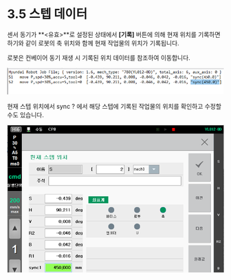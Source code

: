 # 3.5 스텝 데이터

센서 동기가 **<유효>**로 설정된 상태에서 **\[기록]** 버튼에 의해 현재 위치를 기록하면 하기와 같이 로봇의 축 위치와 함께 현재 작업물의 위치가 기록됩니다.

로봇은 컨베이어 동기 재생 시 기록된 위치 데이터를 참조하여 이동합니다.

![](../.gitbook/assets/image34.png)

현재 스텝 위치에서 sync ? 에서 해당 스텝에 기록된 작업물의 위치를 확인하고 수정할 수도 있습니다.

![](../.gitbook/assets/image35.png)
